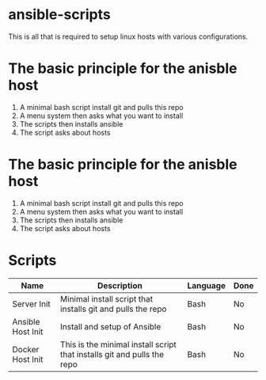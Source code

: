 # ansible-scripts

This is all that is required to setup linux hosts with various configurations.

# The basic principle for the anisble host
1. A minimal bash script install git and pulls this repo
2. A menu system then asks what you want to install
3. The scripts then installs ansible
4. The script asks about hosts

# The basic principle for the anisble host
1. A minimal bash script install git and pulls this repo
2. A menu system then asks what you want to install
3. The scripts then installs ansible
4. The script asks about hosts

# Scripts

| Name | Description | Language | Done |
|---|---|---|---|
| Server Init | Minimal install script that installs git and pulls the repo | Bash | No |
| Ansible Host Init | Install and setup of Ansible | Bash | No |
| Docker Host Init | This is the minimal install script that installs git and pulls the repo | Bash | No |
